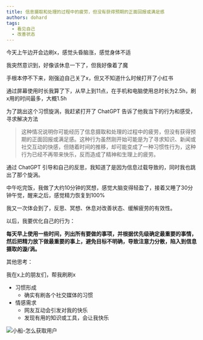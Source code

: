 ```yaml
---
title: 信息摄取和处理的过程中的疲劳，但没有获得预期的正面回报或满足感
authors: dohard
tags:
  - 看见自己
  - 改善状态
---
```


今天上午边开会边刷x，感觉头昏脑涨，感觉身体不适

我突然意识到，好像该休息一下了，但我好像着了魔

手根本停不下来，刚强迫自己关了x，但又不知道什么时候打开了小红书

通过屏幕使用时长我算了下，从早上到11点，在手机和电脑使用总时长为2.5h，刷x用的时间最多，大概1.5h

为了跳出这个习惯旋涡，我赶紧打开了 ChatGPT 告诉了他我当下的行为和感受，寻求解决方法

> 这种情况说明你可能经历了信息摄取和处理的过程中的疲劳，但没有获得预期的正面回报或满足感。这种行为虽然刚开始可能是为了寻求知识、新闻或社交互动的快感，但随着时间的推移，却可能变成了一种习惯性行为，这种行为已经不再带来快乐，反而造成了精神和生理上的疲劳。

通过 ChatGPT 引导和自己的反思，我知道了是因为信息过载导致的，同时我也跳出了那个旋涡。

中午吃完饭，我做了大约10分钟的冥想，感觉大脑变得轻盈了，接着又睡了30分钟午觉，醒来之后，感觉精力恢复到100%

我又一次体会到了，反思、冥想、休息对改善状态、缓解疲劳的有效性。

以后，我要优化自己的行为：

**每天早上使用一些时间，列出所有要做的事项，并根据优先级确定最重要的事情，然后把精力放下做最重要的事上，避免目标不明确，导致注意力分散，陷入到信息摄取的漩/涡。**

其他思考：

我在x上的朋友们，帮我刷刷x

- 习惯形成
  - 确实有刷各个社交媒体的习惯
- 情感需求
  - 网友互动会引发对我的快乐
  - 发现有用的知识或工具，会让我快乐

![小船-怎么获取用户](https://pbs.twimg.com/media/GOFqW84b0AAsd74?format=jpg&name=small)

